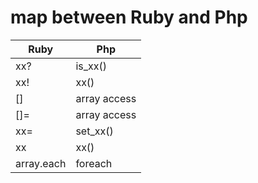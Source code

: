 # map between Ruby and Php
Ruby|Php
----|---
xx? | is_xx()
xx! | xx()
[]  | array access
[]= | array access
xx= | set_xx()
xx  | xx()
array.each | foreach
